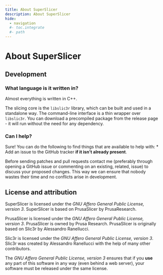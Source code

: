```yaml
---
title: About SuperSlicer
description: About SuperSlicer 
hide:
  - navigation
  #- toc.integrate
  #- path
---
```


# About SuperSlicer

## Development

### What language is it written in?

Almost everything is written in C++.

The slicing core is the `libslic3r` library, which can be built and used in a standalone way. The command-line interface is a thin wrapper over `libslic3r`. You can download a precompiled package from the release page - it will run without the need for any dependency.

### Can I help?

Sure! You can do the following to find things that are available to help with: * Add an issue to the GitHub tracker **if it isn't already present**.

Before sending patches and pull requests contact me (preferably through opening a GitHub issue or commenting on an existing, related, issue) to discuss your proposed changes. This way we can ensure that nobody wastes their time and no conflicts arise in development.
## License and attribution

SuperSlicer is licensed under the _GNU Affero General Public License, version 3_. SuperSlicer is based on PrusaSlicer by PrusaResearch.

PrusaSlicer is licensed under the _GNU Affero General Public License, version 3_. PrusaSlicer is owned by Prusa Research. PrusaSlicer is originally based on Slic3r by Alessandro Ranellucci.

Slic3r is licensed under the _GNU Affero General Public License, version 3_. Slic3r was created by Alessandro Ranellucci with the help of many other contributors.

The _GNU Affero General Public License, version 3_ ensures that if you **use** any part of this software in any way (even behind a web server), your software must be released under the same license.
